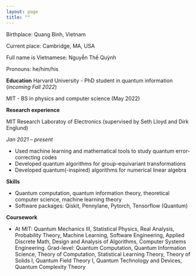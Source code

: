 ```yaml
---
layout: page
title: ""
---
```


Birthplace: Quang Binh, Vietnam

Current place: Cambridge, MA, USA

Full name is Vietnamese: Nguyễn Thế Quỳnh

Pronouns: he/him/his


**Education**
Harvard University - PhD student in quantum information  (*incoming Fall 2022*)

MIT - BS in physics and computer science (May 2022)

**Research experience**

MIT Research Laboratoy of Electronics (supervised by Seth Lloyd and Dirk Englund)

*Jan 2021 – present*  

* Used machine learning and mathematical tools to study quantum error-correcting codes
* Developed quantum algorithms for group-equivariant transformations
* Developed quantum(-inspired) algorithms for numerical linear algebra

**Skills**

* Quantum computation, quantum information theory, theoretical computer science, machine learning theory
* Software packages: Qiskit, Pennylane, Pytorch, Tensorflow (Quantum)

**Coursework**

* At MIT: Quantum Mechanics III, Statistical Physics, Real Analysis, Probability Theory, Machine Learning, Software Engineering, Applied Discrete Math, Design and Analysis of Algorithms, Computer Systems Engineering. Grad-level: Quantum Computation, Quantum Information Science, Theory of Computation, Statistical Learning Theory, Theory of Solids I, Quantum Field Theory I, Quantum Technology and Devices, Quantum Complexity Theory
